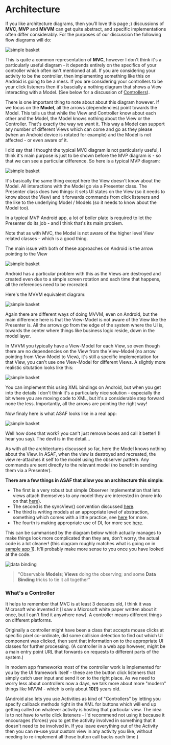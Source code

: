 

# Architecture

If you like architecture diagrams, then you'll love this page ;) discussions of **MVC**, **MVP** and **MVVM** can get quite abstract, and specific implementations often differ considerably. For the purposes of our discussion the following flow diagrams will do:

![simple basket](img/arch_mvc.png)

This is quite a common representation of **MVC**, however I don't think it's a particularly useful diagram - it depends entirely on the specifics of your controller which often isn't mentioned at all. If you are considering your activity to be the controller, then implementing something like this on Android is going to be a mess. If you are considering your controllers to be your click listeners then it's bascially a nothing diagram that shows a View interacting with a Model. (See below for a discussion of [Controllers](#whats-a-controller)).

There is one important thing to note about about this diagram however. If we focus on the **Model**, all the arrows (dependencies) point towards the Model. This tells us that while the View and Controller know about each other and the Model, the Model knows nothing about the View or the Controller. That's exactly the way we want it. This way a Model can support any number of different Views which can come and go as they please (when an Android device is rotated for example) and the Model is not affected - or even aware of it.

I did say that I thought the typical MVC diagram is not particularly useful, I think it's main purpose is just to be shown before the MVP diagram is - so that we can see a particular difference. So here is a typical MVP diagram:

![simple basket](img/arch_mvp.png)

It's basically the same thing except here the View doesn't know about the Model. All interactions with the Model go via a Presenter class. The Presenter class does two things: it sets UI states on the View (so it needs to know about the View) and it forwards commands from click listeners and the like to the underlying Model / Models (so it needs to know about the Model too).

In a typical MVP Android app, a lot of boiler plate is required to let the Presenter do its job - and I think that's its main problem.

Note that as with MVC, the Model is not aware of the higher level View related classes - which is a good thing.

The main issue with both of these approaches on Android is the arrow pointing to the View

![simple basket](img/arch_mvpx.png)

Android has a particular problem with this as the Views are destroyed and created even due to a simple screen rotation and each time that happens, all the references need to be recreated.

Here's the MVVM equivalent diagram:

![simple basket](img/arch_mvvm.png)

Again there are different ways of doing MVVM, even on Android, but the main difference here is that the View-Model is not aware of the View like the Presenter is. All the arrows go from the edge of the system where the UI is, towards the center where things like business logic reside, down in the model layer.

In MVVM you typically have a View-Model for each View, so even though there are no dependencies on the View from the View-Model (no arrow pointing from View-Model to View), it's still a specific implementation for that View, you can't use one View-Model for different Views. A slightly more realistic situtation looks like this:

![simple basket](img/arch_mvvm_reality.png)

You can implement this using XML bindings on Android, but when you get into the details I don't think it's a particularly nice solution - especially the bit where you are moving code to XML, but it's a considerable step forward none the less. Importantly, all the arrows are pointing the right way!

Now finaly here is what ASAF looks like in a real app:

![simple basket](img/arch_mvvm_light.png)

Well how does that work? you can't just remove boxes and call it better! (I hear you say). The devil is in the detail...

As with all the architectures discussed so far, here the Model knows nothing about the View. In ASAF, when the view is destroyed and recreated, the view re-attaches it self to the model using the observer pattern. Any commands are sent directly to the relevant model (no benefit in sending them via a Presenter).

**There are a few things in ASAF that allow you an architecture this simple:**

* The first is a very robust but simple Observer implementation that lets views attach themselves to any model they are interested in (more info on that [here](https://erdo.github.io/asaf-project/03-databinding.html#asaf-observables)).
* The second is the syncView() convention discussed [here](https://erdo.github.io/asaf-project/03-databinding.html#syncview). 
* The third is writing models at an appropriate level of abstraction, something which comes with a little practice, see [here](https://erdo.github.io/asaf-project/02-models.html#shoom) for more.
* The fourth is making appropriate use of DI, for more see [here](https://erdo.github.io/asaf-project/04-more.html#dependency-injection).


This can be summarised by the diagram below which actually manages to make things look more complicated than they are, don't worry, the actual code is a lot cleaner! (this diagram roughly matches what is going on in [sample app 1](https://erdo.github.io/asaf-project/#asaf-1-data-binding-example)). It'll probably make more sense to you once you have looked at the code.


![data binding](img/data-binding.png)


> "Observable **Models**; **Views** doing the observing; and some **Data Binding** tricks to tie it all together"

 
### What's a Controller
It helps to remember that MVC is at least 3 decades old, I think it was Microsoft who invented it [I saw a Microsoft white paper written about it once, but I can't find it anywhere now]. A controller means different things on different platforms.

Originally a controller might have been a class that accepts mouse clicks at specific pixel co-ordinate, did some collision detection to find out which UI component was clicked, then sent that information on to the appropriate UI classes for further processing. (A controller in a web app however, might be a main entry point URL that forwards on requests to different parts of the system.)

In modern app frameworks most of the controller work is implemented for you by the UI framework itself - these are the button click listeners that simply catch user input and send it on to the right place. As we need to worry less about controllers now a days, we talk more about more "modern" things like MVVM - which is only about **10(!)** years old.

(Android also lets you use Activities as kind of "Controllers" by letting you specify callback methods right in the XML for buttons which will end up getting called on whatever activity is hosting that particular view. The idea is to not have to write click listeners - I'd recommend not using it because it encourages (forces) you to get the activity involved in something that it doesn't need to be involved in. If you leave everything out of the Activity then you can re-use your custom view in any activity you like, without needing to re-implement all those button call backs each time.)

